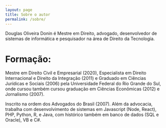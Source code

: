 ```yaml
---
layout: page
title: Sobre o autor
permalink: /sobre/
---
```


Douglas Oliveira Donin é Mestre em Direito, advogado, desenvolvedor de sistemas de informática e pesquisador na área de Direito da Tecnologia.

# Formação: 

Mestre em Direito Civil e Empresarial (2020), Especialista em Direito Internacional e Direito da Integração (2011) e Graduado em Ciências Jurídicas e Sociais (2006) pela Universidade Federal do Rio Grande do Sul, onde cursou também cursou graduação em Ciências Econômicas (2012) e Jornalismo (2007). 

Inscrito na ordem dos Advogados do Brasil (2007). Além da advocacia, trabalha com desenvolvimento de sistemas em Javascript (Node, React), PHP, Python, R, e Java, com histórico também em banco de dados (SQL e Oracle), VB e C#.
